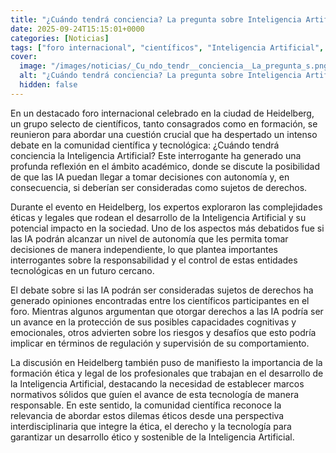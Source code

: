 ```yaml
---
title: "¿Cuándo tendrá conciencia? La pregunta sobre Inteligencia Artificial que desvela a expertos en un foro internacional"
date: 2025-09-24T15:15:01+0000
categories: [Noticias]
tags: ["foro internacional", "científicos", "Inteligencia Artificial", "autonomía", "derechos", "ética", "tecnología."]
cover:
  image: "/images/noticias/_Cu_ndo_tendr__conciencia__La_pregunta_s.png"
  alt: "¿Cuándo tendrá conciencia? La pregunta sobre Inteligencia Artificial que desvela a expertos en un foro internacional"
  hidden: false
---
```


En un destacado foro internacional celebrado en la ciudad de Heidelberg, un grupo selecto de científicos, tanto consagrados como en formación, se reunieron para abordar una cuestión crucial que ha despertado un intenso debate en la comunidad científica y tecnológica: ¿Cuándo tendrá conciencia la Inteligencia Artificial? Este interrogante ha generado una profunda reflexión en el ámbito académico, donde se discute la posibilidad de que las IA puedan llegar a tomar decisiones con autonomía y, en consecuencia, si deberían ser consideradas como sujetos de derechos.

Durante el evento en Heidelberg, los expertos exploraron las complejidades éticas y legales que rodean el desarrollo de la Inteligencia Artificial y su potencial impacto en la sociedad. Uno de los aspectos más debatidos fue si las IA podrán alcanzar un nivel de autonomía que les permita tomar decisiones de manera independiente, lo que plantea importantes interrogantes sobre la responsabilidad y el control de estas entidades tecnológicas en un futuro cercano.

El debate sobre si las IA podrán ser consideradas sujetos de derechos ha generado opiniones encontradas entre los científicos participantes en el foro. Mientras algunos argumentan que otorgar derechos a las IA podría ser un avance en la protección de sus posibles capacidades cognitivas y emocionales, otros advierten sobre los riesgos y desafíos que esto podría implicar en términos de regulación y supervisión de su comportamiento.

La discusión en Heidelberg también puso de manifiesto la importancia de la formación ética y legal de los profesionales que trabajan en el desarrollo de la Inteligencia Artificial, destacando la necesidad de establecer marcos normativos sólidos que guíen el avance de esta tecnología de manera responsable. En este sentido, la comunidad científica reconoce la relevancia de abordar estos dilemas éticos desde una perspectiva interdisciplinaria que integre la ética, el derecho y la tecnología para garantizar un desarrollo ético y sostenible de la Inteligencia Artificial.
